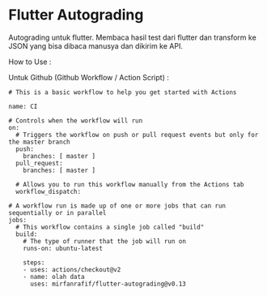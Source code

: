 # Flutter Autograding

Autograding untuk flutter. Membaca hasil test dari flutter dan transform ke JSON yang bisa dibaca manusya dan dikirim ke API.

How to Use :

Untuk Github (Github Workflow / Action Script) : 
```
# This is a basic workflow to help you get started with Actions

name: CI

# Controls when the workflow will run
on:
  # Triggers the workflow on push or pull request events but only for the master branch
  push:
    branches: [ master ]
  pull_request:
    branches: [ master ]

  # Allows you to run this workflow manually from the Actions tab
  workflow_dispatch:

# A workflow run is made up of one or more jobs that can run sequentially or in parallel
jobs:
  # This workflow contains a single job called "build"
  build:
    # The type of runner that the job will run on
    runs-on: ubuntu-latest

    steps:
    - uses: actions/checkout@v2
    - name: olah data
      uses: mirfanrafif/flutter-autograding@v0.13
```
